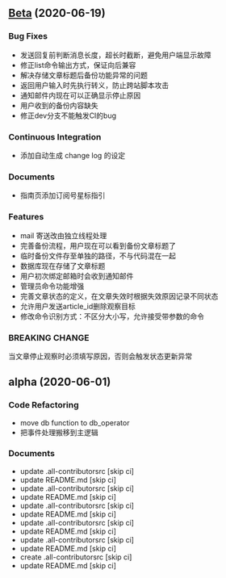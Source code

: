 
<a name="Beta"></a>
## [Beta](https://github.com/MamaShip/Observer/compare/alpha...Beta) (2020-06-19)

### Bug Fixes

* 发送回复前判断消息长度，超长时截断，避免用户端显示故障
* 修正list命令输出方式，保证向后兼容
* 解决存储文章标题后备份功能异常的问题
* 返回用户输入时先执行转义，防止跨站脚本攻击
* 通知邮件内现在可以正确显示停止原因
* 用户收到的备份内容缺失
* 修正dev分支不能触发CI的bug

### Continuous Integration

* 添加自动生成 change log 的设定

### Documents

* 指南页添加订阅号星标指引

### Features

* mail 寄送改由独立线程处理
* 完善备份流程，用户现在可以看到备份文章标题了
* 临时备份文件存至单独的路径，不与代码混在一起
* 数据库现在存储了文章标题
* 用户初次绑定邮箱时会收到通知邮件
* 管理员命令功能增强
* 完善文章状态的定义，在文章失效时根据失效原因记录不同状态
* 允许用户发送article_id删除观察目标
* 修改命令识别方式：不区分大小写，允许接受带参数的命令

### BREAKING CHANGE


当文章停止观察时必须填写原因，否则会触发状态更新异常


<a name="alpha"></a>
## alpha (2020-06-01)

### Code Refactoring

* move db function to db_operator
* 把事件处理搬移到主逻辑

### Documents

* update .all-contributorsrc [skip ci]
* update README.md [skip ci]
* update .all-contributorsrc [skip ci]
* update README.md [skip ci]
* update .all-contributorsrc [skip ci]
* update README.md [skip ci]
* update .all-contributorsrc [skip ci]
* update README.md [skip ci]
* update .all-contributorsrc [skip ci]
* update README.md [skip ci]
* create .all-contributorsrc [skip ci]
* update README.md [skip ci]

